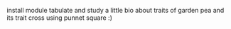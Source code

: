 install module tabulate and study a little bio about traits of garden pea and its trait cross using punnet square :)
